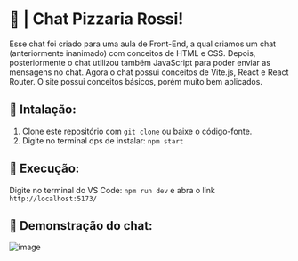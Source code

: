 # 🍕 | Chat Pizzaria Rossi!

Esse chat foi criado para uma aula de Front-End, a qual criamos um chat (anteriormente inanimado) com conceitos de HTML e CSS. Depois, posteriormente o chat utilizou também JavaScript para poder enviar as mensagens no chat. Agora o chat possui conceitos de Vite.js, React e React Router. O site possui conceitos básicos, porém muito bem aplicados.

## 🔧 Intalação:
1. Clone este repositório com `git clone` ou baixe o código-fonte.
2. Digite no terminal dps de instalar: `npm start`

## 🚀 Execução:
Digite no terminal do VS Code: `npm run dev` e abra o link `http://localhost:5173/`

## 🔭 Demonstração do chat:

![image](https://github.com/miguelfermo/Chat-Pizzaria-Fake/assets/138122016/2e1b2739-9184-452f-9ee8-6201aa680426)
